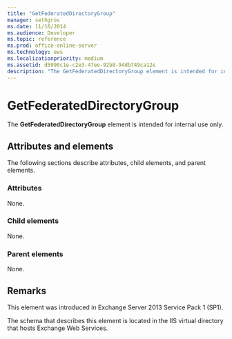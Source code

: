 ```yaml
---
title: "GetFederatedDirectoryGroup"
manager: sethgros
ms.date: 11/16/2014
ms.audience: Developer
ms.topic: reference
ms.prod: office-online-server
ms.technology: ews
ms.localizationpriority: medium
ms.assetid: d5990c1e-c2e3-47ee-92b8-94db749ca12e
description: "The GetFederatedDirectoryGroup element is intended for internal use only."
---
```


# GetFederatedDirectoryGroup

The **GetFederatedDirectoryGroup** element is intended for internal use only. 

## Attributes and elements

The following sections describe attributes, child elements, and parent elements.
  
### Attributes

None.
  
### Child elements

None.
  
### Parent elements

None.
  
## Remarks

This element was introduced in Exchange Server 2013 Service Pack 1 (SP1).
  
The schema that describes this element is located in the IIS virtual directory that hosts Exchange Web Services.
  

